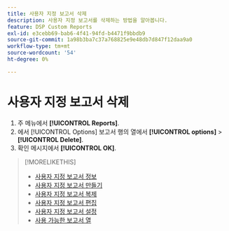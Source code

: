 ```yaml
---
title: 사용자 지정 보고서 삭제
description: 사용자 지정 보고서를 삭제하는 방법을 알아봅니다.
feature: DSP Custom Reports
exl-id: e3cebb69-bab6-4f41-94fd-b4471f9bbdb9
source-git-commit: 1a98b3ba7c37a768825e9e48db7d847f12daa9a0
workflow-type: tm+mt
source-wordcount: '54'
ht-degree: 0%

---
```


# 사용자 지정 보고서 삭제

1. 주 메뉴에서 **[!UICONTROL Reports]**.
1. 에서 [!UICONTROL Options] 보고서 행의 열에서 **[!UICONTROL options]** > **[!UICONTROL Delete]**.
1. 확인 메시지에서 **[!UICONTROL OK]**.

>[!MORELIKETHIS]
>
>* [사용자 지정 보고서 정보](/help/dsp/reports/report-about.md)
>* [사용자 지정 보고서 만들기](/help/dsp/reports/report-create.md)
>* [사용자 지정 보고서 복제](/help/dsp/reports/report-copy.md)
>* [사용자 지정 보고서 편집](/help/dsp/reports/report-edit.md)
>* [사용자 지정 보고서 설정](/help/dsp/reports/report-settings.md)
>* [사용 가능한 보고서 열](/help/dsp/reports/report-columns.md)

